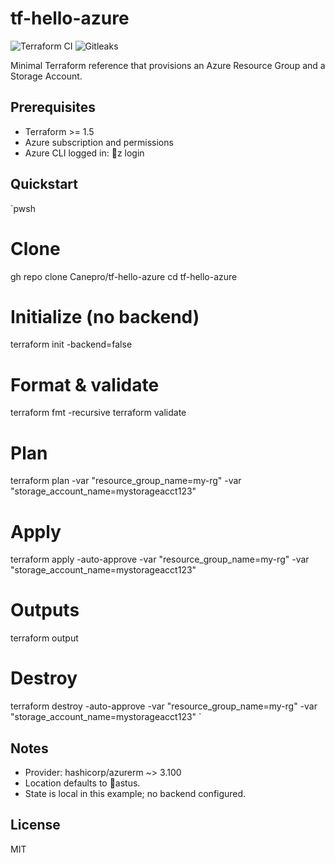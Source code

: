 # tf-hello-azure

![Terraform CI](https://github.com/Canepro/tf-hello-azure/actions/workflows/terraform.yml/badge.svg?branch=main) ![Gitleaks](https://github.com/Canepro/tf-hello-azure/actions/workflows/gitleaks.yml/badge.svg?branch=main)

Minimal Terraform reference that provisions an Azure Resource Group and a Storage Account.

## Prerequisites
- Terraform >= 1.5
- Azure subscription and permissions
- Azure CLI logged in: z login

## Quickstart
`pwsh
# Clone
gh repo clone Canepro/tf-hello-azure
cd tf-hello-azure

# Initialize (no backend)
terraform init -backend=false

# Format & validate
terraform fmt -recursive
terraform validate

# Plan
terraform plan -var "resource_group_name=my-rg" -var "storage_account_name=mystorageacct123"

# Apply
terraform apply -auto-approve -var "resource_group_name=my-rg" -var "storage_account_name=mystorageacct123"

# Outputs
terraform output

# Destroy
terraform destroy -auto-approve -var "resource_group_name=my-rg" -var "storage_account_name=mystorageacct123"
`

## Notes
- Provider: hashicorp/azurerm ~> 3.100
- Location defaults to astus.
- State is local in this example; no backend configured.

## License
MIT